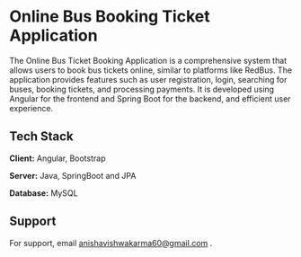 
# Online Bus Booking Ticket Application

The Online Bus Ticket Booking Application is a comprehensive system that allows users to book bus tickets online, similar to platforms like RedBus. 
The application provides features such as user registration, login, searching for buses, booking tickets, and processing payments. It is developed using Angular for the frontend and Spring Boot for the backend, and efficient user experience.



## Tech Stack

**Client:** Angular, Bootstrap

**Server:** Java, SpringBoot and JPA

**Database:** MySQL

## Support

For support, email anishavishwakarma60@gmail.com .

